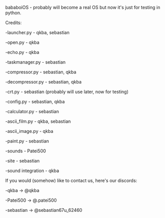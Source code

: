 bababoiOS - probably will become a real OS but now it's just for testing in python.

Credits:

-launcher.py - qkba, sebastian

-open.py - qkba

-echo.py - qkba

-taskmanager.py - sebastian

-compressor.py - sebastian, qkba

-decompressor.py - sebastian, qkba

-crt.py - sebastian (probably will use later, now for testing)

-config.py - sebastian, qkba

-calculator.py - sebastian

-ascii_film.py - qkba, sebastian

-ascii_image.py - qkba

-paint.py - sebastian

-sounds - Patei500

-site - sebastian

-sound integration - qkba

If you would (somehow) like to contact us, here's our discords:

-qkba -> @qkba

-Patei500 -> @.patei500

-sebastian -> @sebastian67u_62460